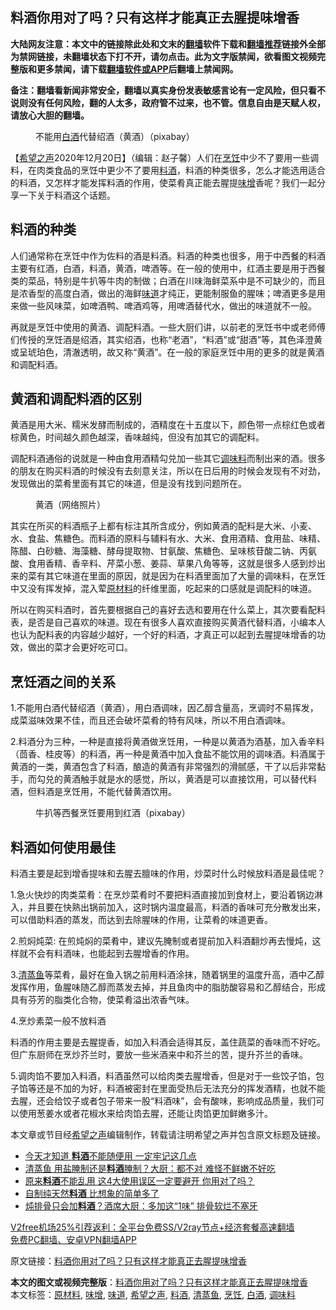  <h2>料酒你用对了吗？只有这样才能真正去腥提味增香</h2> <p class="notice"><b>大陆网友注意：本文中的链接除此处和文末的<a href="https://github.com/bannedbook/fanqiang" >翻墙</a>软件下载和<a href="https://github.com/killgcd/justmysocks/blob/master/README.md">翻墙推荐</a>链接外全部为禁网链接，未翻墙状态下打不开，请勿点击。此为文字版禁闻，欲看图文视频完整版和更多禁闻，请下载<a href="https://github.com/bannedbook/fanqiang">翻墙软件或APP</a>后翻墙上禁闻网。</p><p>备注：翻墙看新闻非常安全，翻墙以真实身份发表敏感言论有一定风险，但只看不说则没有任何风险，翻的人太多，政府管不过来，也不管。信息自由是天赋人权，请放心大胆的翻墙。</b></p>  <div class="entry"> <figure><figcaption>不能用<a href="https://www.bannedbook.org/bnews/tag/%E7%99%BD%E9%85%92/" class="st_tag internal_tag" rel="tag" title="标签 白酒 下的日志">白酒</a>代替绍酒（黄酒）（pixabay）</figcaption></figure> <p>【<span class='wp_keywordlink_affiliate'><a href="https://www.soundofhope.org" title="希望之声" target="_blank">希望之声</a></span>2020年12月20日】（编辑：赵子馨）人们在<a href="https://www.bannedbook.org/bnews/tag/%E7%83%B9%E9%A5%AA/" class="st_tag internal_tag" rel="tag" title="标签 烹饪 下的日志">烹饪</a>中少不了要用一些调料，在肉类食品的烹饪中更少不了要用<a href="https://www.bannedbook.org/bnews/tag/%E6%96%99%E9%85%92/" class="st_tag internal_tag" rel="tag" title="标签 料酒 下的日志">料酒</a>，料酒的种类很多，怎么才能选用适合的料酒，又怎样才能发挥料酒的作用，使菜肴真正能去腥提<a href="https://www.bannedbook.org/bnews/tag/%E5%91%B3%E5%A2%9E/" class="st_tag internal_tag" rel="tag" title="标签 味增 下的日志">味增</a>香呢？我们一起分享一下关于料酒这个话题。</p> <h2><strong>料酒的种类</strong></h2> <p>人们通常称在烹饪中作为佐料的酒是料酒。料酒的种类也很多，用于中西餐的料酒主要有红酒，白酒，料酒，黄酒，啤酒等。在一般的使用中，红酒主要是用于西餐类的菜品，特别是牛扒等牛肉的制做；白酒在川味海鲜菜系中是不可缺少的，而且是浓香型的高度白酒，做出的海鲜<a href="https://www.bannedbook.org/bnews/tag/%E5%91%B3%E9%81%93/" class="st_tag internal_tag" rel="tag" title="标签 味道 下的日志">味道</a>才纯正，更能制服鱼的腥味；啤酒更多是用来做一些风味菜，如啤酒鸭、啤酒鸡等，用啤酒替代水，做出的味道就不一般。</p> <p>再就是烹饪中使用的黄酒、调配料酒。一些大厨们讲，以前老的烹饪书中或老师傅们传授的烹饪酒是绍酒，其实绍酒，也称“老酒”，“料酒”或“甜酒”等，其色泽澄黄或呈琥珀色，清澈透明，故又称“黄酒”。在一般的家庭烹饪中用的更多的就是黄酒和调配料酒。</p> <h2><strong>黄酒和调配料酒的区别</strong></h2> <p>黄酒是用大米、糯米发酵而制成的，酒精度在十五度以下，颜色带一点棕红色或者棕黄色，时间越久颜色越深，香味越纯，但没有加其它的调配料。</p>  <p>调配料酒通俗的说就是一种由食用酒精勾兑加一些其它<a href="https://www.bannedbook.org/bnews/tag/%E8%B0%83%E5%91%B3%E6%96%99/" class="st_tag internal_tag" rel="tag" title="标签 调味料 下的日志">调味料</a>而制出来的酒。很多的朋友在购买料酒的时候没有去刻意关注，所以在日后用的时候会发现有不对劲，发现做出的菜肴里面有其它的味道，但是没有找到问题所在。</p> <figure><figcaption>黄酒（网络照片）</figcaption></figure> <p>其实在所买的料酒瓶子上都有标注其所含成分，例如黄酒的配料是大米、小麦、水、食盐、焦糖色。而料酒的原料与辅料有水、大米、食用酒精、食用盐、味精、陈醋、白砂糖、海藻糖、酵母提取物、甘氨酸、焦糖色、呈味核苷酸二钠、丙氨酸、食用香精、香辛料、芹菜小葱、姜蒜、草果八角等等，这就是很多人感到炒出来的菜有其它味道在里面的原因，就是因为在料酒里面加了大量的调味料，在烹饪中又没有挥发掉，混入荤<a href="https://www.bannedbook.org/bnews/tag/%E5%8E%9F%E6%9D%90%E6%96%99/" class="st_tag internal_tag" rel="tag" title="标签 原材料 下的日志">原材料</a>的纤维里面，吃起来的口感就是调配料的味道。</p> <p>所以在购买料酒时，首先要根据自己的喜好去选和要用在什么菜上，其次要看配料表，是否是自己喜欢的味道。现在有很多人喜欢直接购买黄酒代替料酒，小编本人也认为配料表的内容越少越好，一个好的料酒，才真正可以起到去腥提味增香的功效，做出的菜才会更好吃可口。</p> <h2><strong>烹饪酒之间的关系</strong></h2> <p>1.不能用白酒代替绍酒（黄酒），用白酒调味，因乙醇含量高，烹调时不易挥发，成菜滋味效果不佳，而且还会破坏菜肴的特有风味，所以不用白酒调味。</p>  <p>2.料酒分为三种，一种是直接将黄酒做烹饪用，一种是以黄酒为酒基，加入香辛料（茴香、桂皮等）的料酒，再一种是黄酒中加入食盐不能饮用的调味酒。料酒属于黄酒的一类，黄酒包含了料酒，酿造的黄酒有非常强烈的滑腻感，干了以后非常黏手，而勾兑的黄酒触手就是水的感觉，所以，黄酒是可以直接饮用，可以替代料酒，但料酒是烹饪用，不能代替黄酒饮用。</p> <figure><figcaption>牛扒等西餐烹饪要用到红酒（pixabay）</figcaption></figure> <h2><strong>料酒如何使用最佳</strong></h2> <p>料酒主要是起到增香提味和去腥去膻味的作用，炒菜时什么时候放料酒是最佳呢？</p> <p>1.急火快炒的肉类菜肴：在烹炒菜肴时不要把料酒直接加到食材上，要沿着锅边淋入，并且要在快熟出锅前加入，这时锅内温度最高，料酒的香味可充分散发出来，可以借助料酒的蒸发，而达到去除腥味的作用，让菜肴的味道更香。</p> <p>2.煎焖炖菜: 在煎炖焖的菜肴中，建议先腌制或者提前加入料酒翻炒再去慢炖，这样就不会有料酒味，也能起到去腥增香的作用。</p>  <p>3.<a href="https://www.bannedbook.org/bnews/tag/%e6%b8%85%e8%92%b8%e9%b1%bc/" class="st_tag internal_tag" rel="tag" title="标签 清蒸鱼 下的日志">清蒸鱼</a>等菜肴，最好在鱼入锅之前用料酒涂抹，随着锅里的温度升高，酒中乙醇发挥作用，鱼腥味随乙醇而蒸发去掉，并且鱼肉中的脂肪酸容易和乙醇结合，形成具有芬芳的脂类化合物，使菜肴溢出浓香气味。</p> <p>4.烹炒素菜一般不放料酒</p> <p>料酒的作用主要是去腥提香，如加入料酒会适得其反，盖住蔬菜的香味而不好吃。但广东厨师在烹炒芥兰时，要放一些米酒来中和芥兰的苦，提升芥兰的香味。</p> <p>5.调肉馅不要加入料酒，料酒虽然可以给肉类去腥增香，但是对于一些饺子馅，包子馅等还是不加的为好，料酒被密封在里面受热后无法充分的挥发酒精，也就不能去腥，还会给饺子或者包子带来一股“料酒味”，会有酸味，影响成品质量，我们可以使用葱姜水或者花椒水来给肉馅去腥，还能让肉馅更加鲜嫩多汁。</p>  <p>本文章或节目经<a href="https://www.bannedbook.org/bnews/tag/%e5%b8%8c%e6%9c%9b%e4%b9%8b%e5%a3%b0/" class="st_tag internal_tag" rel="tag" title="标签 希望之声 下的日志">希望之声</a>编辑制作，转载请注明希望之声并包含原文标题及链接。</p> <ul class='op-related-articles' title='相关阅读'> <li><a href='https://www.bannedbook.org/bnews/lifebaike/20201218/1450162.html' target='_blank'>今天才知道 <b>料酒</b>不能随便用 一定牢记这几点</a></li> <li><a href='https://www.bannedbook.org/bnews/lifebaike/20200904/1390714.html' target='_blank'>清蒸鱼 用盐腌制还是<b>料酒</b>腌制？大厨：都不对 难怪不鲜嫩不好吃</a></li> <li><a href='https://www.bannedbook.org/bnews/lifebaike/20200627/1351201.html' target='_blank'>原来<b>料酒</b>不能乱用 这4大使用误区一定要避开 你用对了吗？</a></li> <li><a href='https://www.bannedbook.org/bnews/comments/20200401/1304508.html' target='_blank'>自制纯天然<b>料酒</b> 比想象的简单多了</a></li> <li><a href='https://www.bannedbook.org/bnews/lifebaike/20190512/1126931.html' target='_blank'>炖排骨只会加<b>料酒</b>？酒席大厨：多加这“1味” 排骨软烂不塞牙</a></li> </ul> <p class="texttj"> <a href="https://github.com/bannedbook/fanqiang/wiki/V2ray%E6%9C%BA%E5%9C%BA" target="_blank">V2free机场25%引荐返利：全平台免费SS/V2ray节点+经济套餐高速翻墙</a><br/> <a href="https://github.com/bannedbook/fanqiang/wiki/%E7%A6%81%E9%97%BB%E7%BD%91%E5%AE%89%E5%8D%93%E7%BF%BB%E5%A2%99%E6%96%B0%E9%97%BBAPP" target="_blank">免费PC翻墙、安卓VPN翻墙APP</a></p><p>原文链接：<a class="src_link"  href="https://www.soundofhope.org/post/455704" target="_blank">料酒你用对了吗？只有这样才能真正去腥提味增香</a></p><a name='sharetosocial'></a>       <div><b>本文的图文或视频完整版</b>：<a href='https://www.bannedbook.org/bnews/comments/20201221/1452130.html'>料酒你用对了吗？只有这样才能真正去腥提味增香</a></div>  </div><!--END ENTRY--> <div class="postfooter"> <div>本文标签：<a href="https://www.bannedbook.org/bnews/tag/%E5%8E%9F%E6%9D%90%E6%96%99/" rel="tag">原材料</a>, <a href="https://www.bannedbook.org/bnews/tag/%E5%91%B3%E5%A2%9E/" rel="tag">味增</a>, <a href="https://www.bannedbook.org/bnews/tag/%E5%91%B3%E9%81%93/" rel="tag">味道</a>, <a href="https://www.bannedbook.org/bnews/tag/%e5%b8%8c%e6%9c%9b%e4%b9%8b%e5%a3%b0/" rel="tag">希望之声</a>, <a href="https://www.bannedbook.org/bnews/tag/%E6%96%99%E9%85%92/" rel="tag">料酒</a>, <a href="https://www.bannedbook.org/bnews/tag/%e6%b8%85%e8%92%b8%e9%b1%bc/" rel="tag">清蒸鱼</a>, <a href="https://www.bannedbook.org/bnews/tag/%E7%83%B9%E9%A5%AA/" rel="tag">烹饪</a>, <a href="https://www.bannedbook.org/bnews/tag/%E7%99%BD%E9%85%92/" rel="tag">白酒</a>, <a href="https://www.bannedbook.org/bnews/tag/%E8%B0%83%E5%91%B3%E6%96%99/" rel="tag">调味料</a></div>  </div><!--END POSTFOOTER--> 